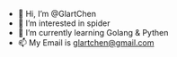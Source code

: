 - 👋 Hi, I’m @GlartChen
- 👀 I’m interested in spider
- 🌱 I’m currently learning Golang & Pythen
- 📫 My Email is glartchen@gmail.com
